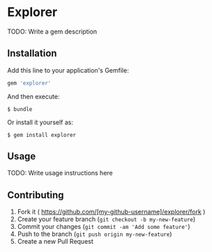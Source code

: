 # Explorer

TODO: Write a gem description

## Installation

Add this line to your application's Gemfile:

```ruby
gem 'explorer'
```

And then execute:

    $ bundle

Or install it yourself as:

    $ gem install explorer

## Usage

TODO: Write usage instructions here

## Contributing

1. Fork it ( https://github.com/[my-github-username]/explorer/fork )
2. Create your feature branch (`git checkout -b my-new-feature`)
3. Commit your changes (`git commit -am 'Add some feature'`)
4. Push to the branch (`git push origin my-new-feature`)
5. Create a new Pull Request
